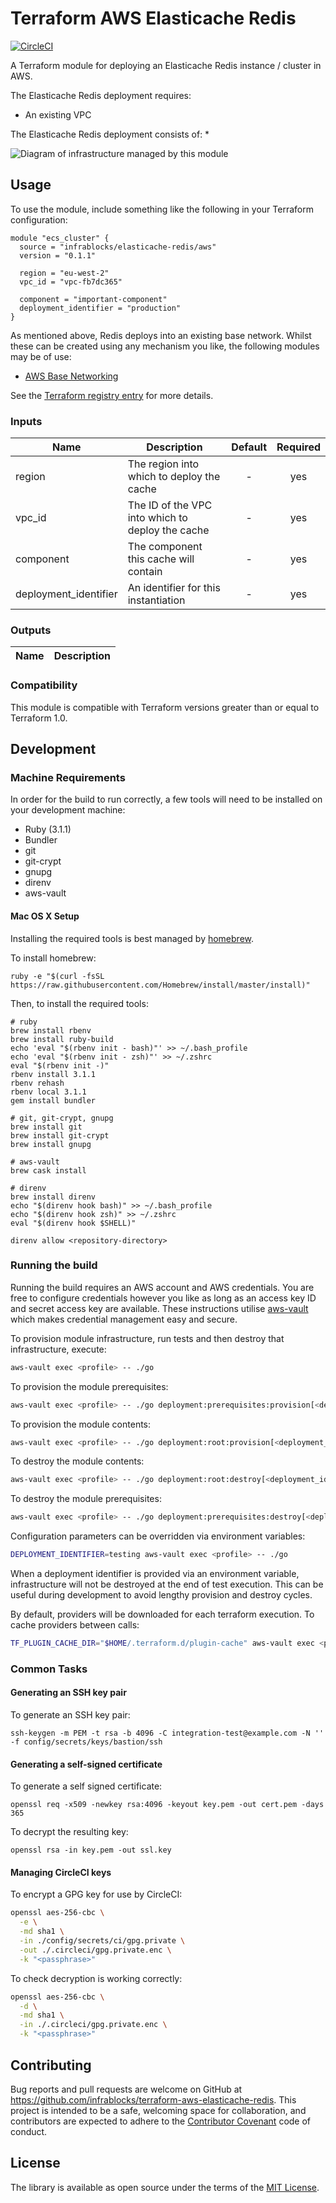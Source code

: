Terraform AWS Elasticache Redis
===============================

[![CircleCI](https://circleci.com/gh/infrablocks/terraform-aws-elasticache-redis.svg?style=svg)](https://circleci.com/gh/infrablocks/terraform-aws-elasticache-redis)

A Terraform module for deploying an Elasticache Redis instance / cluster in AWS.

The Elasticache Redis deployment requires:
* An existing VPC
 
The Elasticache Redis deployment consists of:
* 

![Diagram of infrastructure managed by this module](https://raw.githubusercontent.com/infrablocks/terraform-aws-elasticache-redis/main/docs/architecture.png)

Usage
-----

To use the module, include something like the following in your Terraform
configuration:

```hcl-terraform
module "ecs_cluster" {
  source = "infrablocks/elasticache-redis/aws"
  version = "0.1.1"
  
  region = "eu-west-2"
  vpc_id = "vpc-fb7dc365"
  
  component = "important-component"
  deployment_identifier = "production"
}
```

As mentioned above, Redis deploys into an existing base network. Whilst these 
can be created using any mechanism you like, the following modules may be of 
use: 
* [AWS Base Networking](https://github.com/infrablocks/terraform-aws-base-networking)

See the 
[Terraform registry entry](https://registry.terraform.io/modules/infrablocks/elasticache-redis/aws/latest) 
for more details.

### Inputs

| Name                  | Description                                      | Default | Required |
|-----------------------|--------------------------------------------------|:-------:|:--------:|
| region                | The region into which to deploy the cache        | -       | yes      |
| vpc_id                | The ID of the VPC into which to deploy the cache | -       | yes      |
| component             | The component this cache will contain            | -       | yes      |
| deployment_identifier | An identifier for this instantiation             | -       | yes      |

### Outputs

| Name | Description |
|------|-------------|

### Compatibility

This module is compatible with Terraform versions greater than or equal to 
Terraform 1.0.

Development
-----------

### Machine Requirements

In order for the build to run correctly, a few tools will need to be installed 
on your development machine:

* Ruby (3.1.1)
* Bundler
* git
* git-crypt
* gnupg
* direnv
* aws-vault

#### Mac OS X Setup

Installing the required tools is best managed by [homebrew](http://brew.sh).

To install homebrew:

```
ruby -e "$(curl -fsSL https://raw.githubusercontent.com/Homebrew/install/master/install)"
```

Then, to install the required tools:

```
# ruby
brew install rbenv
brew install ruby-build
echo 'eval "$(rbenv init - bash)"' >> ~/.bash_profile
echo 'eval "$(rbenv init - zsh)"' >> ~/.zshrc
eval "$(rbenv init -)"
rbenv install 3.1.1
rbenv rehash
rbenv local 3.1.1
gem install bundler

# git, git-crypt, gnupg
brew install git
brew install git-crypt
brew install gnupg

# aws-vault
brew cask install

# direnv
brew install direnv
echo "$(direnv hook bash)" >> ~/.bash_profile
echo "$(direnv hook zsh)" >> ~/.zshrc
eval "$(direnv hook $SHELL)"

direnv allow <repository-directory>
```

### Running the build

Running the build requires an AWS account and AWS credentials. You are free to 
configure credentials however you like as long as an access key ID and secret
access key are available. These instructions utilise 
[aws-vault](https://github.com/99designs/aws-vault) which makes credential
management easy and secure.

To provision module infrastructure, run tests and then destroy that 
infrastructure, execute:

```bash
aws-vault exec <profile> -- ./go
```

To provision the module prerequisites:

```bash
aws-vault exec <profile> -- ./go deployment:prerequisites:provision[<deployment_identifier>]
```

To provision the module contents:

```bash
aws-vault exec <profile> -- ./go deployment:root:provision[<deployment_identifier>]
```

To destroy the module contents:

```bash
aws-vault exec <profile> -- ./go deployment:root:destroy[<deployment_identifier>]
```

To destroy the module prerequisites:

```bash
aws-vault exec <profile> -- ./go deployment:prerequisites:destroy[<deployment_identifier>]
```

Configuration parameters can be overridden via environment variables:

```bash
DEPLOYMENT_IDENTIFIER=testing aws-vault exec <profile> -- ./go
```

When a deployment identifier is provided via an environment variable, 
infrastructure will not be destroyed at the end of test execution. This can
be useful during development to avoid lengthy provision and destroy cycles.

By default, providers will be downloaded for each terraform execution. To
cache providers between calls:

```bash
TF_PLUGIN_CACHE_DIR="$HOME/.terraform.d/plugin-cache" aws-vault exec <profile> -- ./go
```

### Common Tasks

#### Generating an SSH key pair

To generate an SSH key pair:

```
ssh-keygen -m PEM -t rsa -b 4096 -C integration-test@example.com -N '' -f config/secrets/keys/bastion/ssh
```

#### Generating a self-signed certificate

To generate a self signed certificate:
```
openssl req -x509 -newkey rsa:4096 -keyout key.pem -out cert.pem -days 365
```

To decrypt the resulting key:

```
openssl rsa -in key.pem -out ssl.key
```

#### Managing CircleCI keys

To encrypt a GPG key for use by CircleCI:

```bash
openssl aes-256-cbc \
  -e \
  -md sha1 \
  -in ./config/secrets/ci/gpg.private \
  -out ./.circleci/gpg.private.enc \
  -k "<passphrase>"
```

To check decryption is working correctly:

```bash
openssl aes-256-cbc \
  -d \
  -md sha1 \
  -in ./.circleci/gpg.private.enc \
  -k "<passphrase>"
```

Contributing
------------

Bug reports and pull requests are welcome on GitHub at 
https://github.com/infrablocks/terraform-aws-elasticache-redis. 
This project is intended to be a safe, welcoming space for collaboration, and 
contributors are expected to adhere to 
the [Contributor Covenant](http://contributor-covenant.org) code of conduct.

License
-------

The library is available as open source under the terms of the 
[MIT License](http://opensource.org/licenses/MIT).
